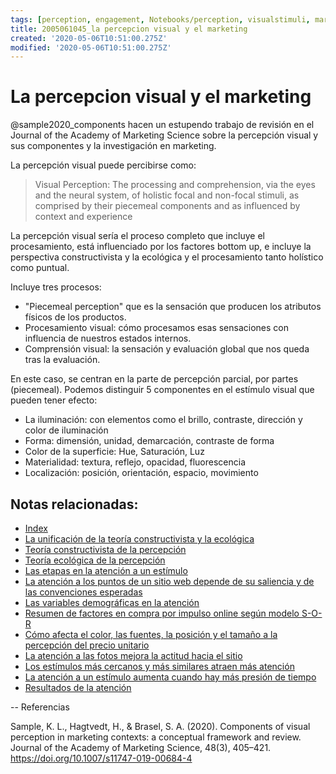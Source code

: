 ```yaml
---
tags: [perception, engagement, Notebooks/perception, visualstimuli, marketing]
title: 2005061045_la percepcion visual y el marketing
created: '2020-05-06T10:51:00.275Z'
modified: '2020-05-06T10:51:00.275Z'
---
```


# La percepcion visual y el marketing

@sample2020_components hacen un estupendo trabajo de revisión en el Journal of the Academy of Marketing Science sobre la percepción visual y sus componentes y la investigación en marketing.

La percepción visual puede percibirse como:

 > Visual Perception: The processing and comprehension, via the eyes and the neural system, of holistic focal and non-focal stimuli, as comprised by their piecemeal components and as influenced by context and experience

La percepción visual sería el proceso completo que incluye el procesamiento, está influenciado por los factores bottom up, e incluye la perspectiva constructivista y la ecológica y el procesamiento tanto holístico como puntual.

Incluye tres procesos:

- "Piecemeal perception" que es la sensación que producen los atributos físicos de los productos.
- Procesamiento visual: cómo procesamos esas sensaciones con influencia de nuestros estados internos.
- Comprensión visual: la sensación y evaluación global que nos queda tras la evaluación.

En este caso, se centran en la parte de percepción parcial, por partes (piecemeal). Podemos distinguir 5 componentes en el estímulo visual que pueden tener efecto:

- La iluminación: con elementos como el brillo, contraste, dirección y color de iluminación
- Forma: dimensión, unidad, demarcación, contraste de forma
- Color de la superficie: Hue, Saturación, Luz
- Materialidad: textura, reflejo, opacidad, fluorescencia
- Localización: posición, orientación, espacio, movimiento

## Notas relacionadas:

- [Index](_2003101705_index.md)
- [La unificación de la teoría constructivista y la ecológica](2003161131_unificacion_percepcion_ecologia_construccion.md)
- [Teoría constructivista de la percepción](2003161101_teoria_constructivista_percepcion.md)
- [Teoría ecológica de la percepción](2003161118_teoria_ecologica_percepcion.md)
- [Las etapas en la atención a un estímulo](2004180816_etapas_atencion_eleccionproductos.md)
- [La atención a los puntos de un sitio web depende de su saliencia y de las convenciones esperadas](2003310840_saliencia_convencion_atencion_sitio.md)
- [Las variables demográficas en la atención](2004121019_variables_demograficas_atencion.md)
- [Resumen de factores en compra por impulso online según modelo S-O-R](2003190944_compra_por_impulso_online.md)
- [Cómo afecta el color, las fuentes, la posición y el tamaño a la percepción del precio unitario](2003251015_atencion_precio_unitario_eyetracking.md)
- [La atención a las fotos mejora la actitud hacia el sitio](2003210809_atencionfotos_productosexperiencia.md)
- [Los estímulos más cercanos y más similares atraen más atención](2003260716_estimulosproximosysimilares_atencion.md)
- [La atención a un estímulo aumenta cuando hay más presión de tiempo](2003291731_escasezdetiempoaumentaatencion.md)
- [Resultados de la atención](2003281707_mayor_atencion_no_necesariamente_mayor_recuerdo.md)

--
Referencias

Sample, K. L., Hagtvedt, H., & Brasel, S. A. (2020). Components of visual perception in marketing contexts: a conceptual framework and review. Journal of the Academy of Marketing Science, 48(3), 405–421. https://doi.org/10.1007/s11747-019-00684-4